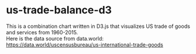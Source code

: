 # us-trade-balance-d3

This is a combination chart written in D3.js that visualizes US trade of goods and services from 1960-2015.  
Here is the data source from data.world: https://data.world/uscensusbureau/us-international-trade-goods
